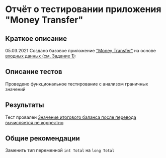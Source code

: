 # Отчёт о тестировании приложения "Money Transfer"

## Краткое описание

05.03.2021 Создано базовое приложение ["Money Transfer"](src/Main.java) на основе [входных данных (см. Задание 1)](https://github.com/netology-code/javaqa-homeworks/tree/master/programming):


## Описание тестов

Проведено функциональное тестирование с анализом граничных значений

## Результаты
Тест провален [Значение итогового баланса после перевода вычисляется не корректно](https://github.com/DoroshenkoDenis/JavaHomeWork2_1/issues/1)

## Общие рекомендации
Заменить тип переменной `int Total` на `long Total`
